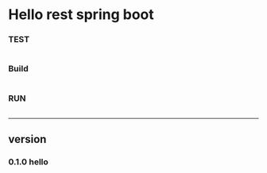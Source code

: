 # Hello rest spring boot

### TEST
```

```

### Build
```

```

### RUN
```

```


___
## version
### 0.1.0 hello
